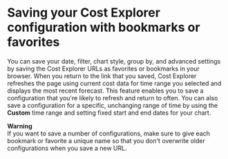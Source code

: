 # Saving your Cost Explorer configuration with bookmarks or favorites<a name="ce-bookmarks"></a>

You can save your date, filter, chart style, group by, and advanced settings by saving the Cost Explorer URLs as favorites or bookmarks in your browser\. When you return to the link that you saved, Cost Explorer refreshes the page using current cost data for time range you selected and displays the most recent forecast\. This feature enables you to save a configuration that you're likely to refresh and return to often\. You can also save a configuration for a specific, unchanging range of time by using the **Custom** time range and setting fixed start and end dates for your chart\. 

**Warning**  
If you want to save a number of configurations, make sure to give each bookmark or favorite a unique name so that you don't overwrite older configurations when you save a new URL\. 